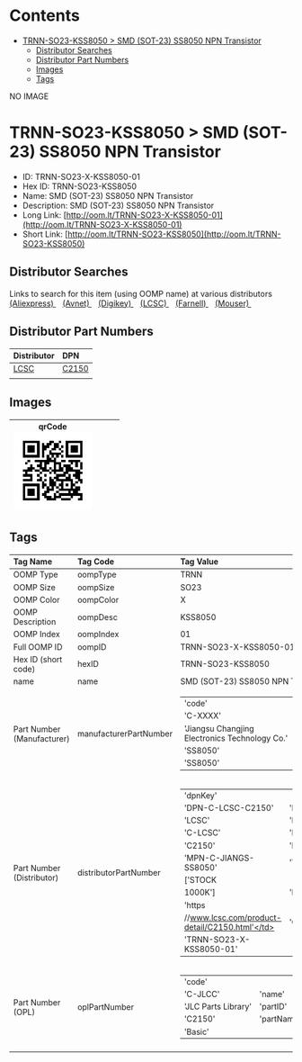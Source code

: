



Contents
========

* [TRNN-SO23-KSS8050 > SMD (SOT-23) SS8050 NPN Transistor](#trnn-so23-kss8050--smd-sot-23-ss8050-npn-transistor)
	* [Distributor Searches](#distributor-searches)
	* [Distributor Part Numbers](#distributor-part-numbers)
	* [Images](#images)
	* [Tags](#tags)
  
NO IMAGE  
# TRNN-SO23-KSS8050 > SMD (SOT-23) SS8050 NPN Transistor

- ID: TRNN-SO23-X-KSS8050-01
- Hex ID: TRNN-SO23-KSS8050
- Name: SMD (SOT-23) SS8050 NPN Transistor
- Description: SMD (SOT-23) SS8050 NPN Transistor
- Long Link: [http://oom.lt/TRNN-SO23-X-KSS8050-01](http://oom.lt/TRNN-SO23-X-KSS8050-01)
- Short Link: [http://oom.lt/TRNN-SO23-KSS8050](http://oom.lt/TRNN-SO23-KSS8050)

## Distributor Searches
  
Links to search for this item (using OOMP name) at various distributors  
[(Aliexpress) ](https://www.aliexpress.com/wholesale?SearchText=1117SMD+SOT-23+SS8050+NPN+Transistor)&nbsp;&nbsp;&nbsp;[(Avnet) ](https://www.avnet.com/shop/us/search/SMD+SOT-23+SS8050+NPN+Transistor)&nbsp;&nbsp;&nbsp;[(Digikey) ](https://www.digikey.co.uk/en/products/result?s=SMD+SOT-23+SS8050+NPN+Transistor)&nbsp;&nbsp;&nbsp;[(LCSC) ](https://www.lcsc.com/search?q=SMD+SOT-23+SS8050+NPN+Transistor)&nbsp;&nbsp;&nbsp;[(Farnell) ](https://uk.farnell.com/search?st=SMD+SOT-23+SS8050+NPN+Transistor)&nbsp;&nbsp;&nbsp;[(Mouser) ](https://www.mouser.com/c/?q=SMD+SOT-23+SS8050+NPN+Transistor)&nbsp;&nbsp;&nbsp;
## Distributor Part Numbers
  

|Distributor|DPN|
| :--- | :--- |
|[LCSC](https://www.lcsc.com/product-detail/C2150.html)|[C2150](https://www.lcsc.com/product-detail/C2150.html)|
|||

## Images
  

|qrCode<br>[![](https://raw.githubusercontent.com/oomlout/oomlout_OOMP_parts_V2/main/TRNN/SO23/X/KSS8050/01/qrCode_140.png)](https://github.com/oomlout/oomlout_OOMP_parts_V2/tree/main/TRNN/SO23/X/KSS8050/01/qrCode.png)||||
| :---: | :---: | :---: | :---: |

## Tags
  

|Tag Name|Tag Code|Tag Value|
| :--- | :--- | :--- |
|OOMP Type|oompType|TRNN|
|OOMP Size|oompSize|SO23|
|OOMP Color|oompColor|X|
|OOMP Description|oompDesc|KSS8050|
|OOMP Index|oompIndex|01|
|Full OOMP ID|oompID|TRNN-SO23-X-KSS8050-01|
|Hex ID (short code)|hexID|TRNN-SO23-KSS8050|
|name|name|SMD (SOT-23) SS8050 NPN Transistor|
|Part Number (Manufacturer)|manufacturerPartNumber|<table><tr><td>'code'</td></tr><tr><td> 'C-XXXX'</td><td> 'name'</td></tr><tr><td> 'Jiangsu Changjing Electronics Technology Co.'</td><td> 'partID'</td></tr><tr><td> 'SS8050'</td><td> 'partName'</td></tr><tr><td> 'SS8050'</td></tr></table>|
|Part Number (Distributor)|distributorPartNumber|<table><tr><td>'dpnKey'</td></tr><tr><td> 'DPN-C-LCSC-C2150'</td><td> 'DISTRIBUTOR'</td></tr><tr><td> 'LCSC'</td><td> 'DISTRCODE'</td></tr><tr><td> 'C-LCSC'</td><td> 'DPN'</td></tr><tr><td> 'C2150'</td><td> 'MPN'</td></tr><tr><td> 'MPN-C-JIANGS-SS8050'</td><td> 'TAGS'</td></tr><tr><td> ['STOCK</td></tr><tr><td>1000K']</td><td> 'LINK'</td></tr><tr><td> 'https</td></tr><tr><td>//www.lcsc.com/product-detail/C2150.html'</td><td> 'OOMPID'</td></tr><tr><td> 'TRNN-SO23-X-KSS8050-01'</td></tr></table>|
|Part Number (OPL)|oplPartNumber|<table><tr><td>'code'</td></tr><tr><td> 'C-JLCC'</td><td> 'name'</td></tr><tr><td> 'JLC Parts Library'</td><td> 'partID'</td></tr><tr><td> 'C2150'</td><td> 'partName'</td></tr><tr><td> 'Basic'</td></tr></table>|
||||

